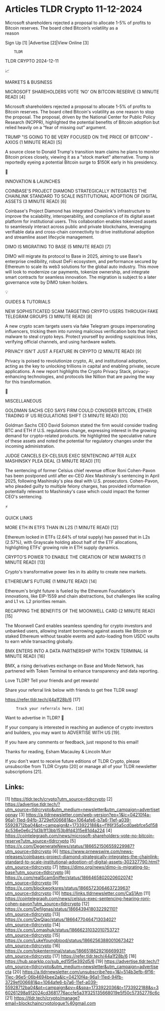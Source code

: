 # Articles TLDR Crypto 11-12-2024

Microsoft shareholders rejected a proposal to allocate 1-5% of profits
to Bitcoin reserves. The board cited Bitcoin’s volatility as a
reason ‌ ‌ ‌ ‌ ‌ ‌ ‌ ‌ ‌ ‌ ‌ ‌ ‌ ‌ ‌ ‌ ‌ ‌ ‌ ‌ ‌ ‌ ‌ ‌ ‌ ‌  ‌ ‌ ‌ ‌ ‌ ‌ ‌ ‌ ‌ ‌ ‌ ‌ ‌ ‌ ‌ ‌ ‌ ‌ ‌ ‌ ‌ ‌ ‌ ‌ ‌ ‌ 


 Sign Up [1] |Advertise [2]|View Online [3] 

		TLDR 

TLDR CRYPTO 2024-12-11

📈 

MARKETS & BUSINESS

 MICROSOFT SHAREHOLDERS VOTE ‘NO' ON BITCOIN RESERVE (3 MINUTE READ)
[4] 

 Microsoft shareholders rejected a proposal to allocate 1-5% of
profits to Bitcoin reserves. The board cited Bitcoin's volatility as
one reason to stop the proposal. The proposal, driven by the National
Center for Public Policy Research (NCPPR), highlighted the potential
benefits of Bitcoin adoption but relied heavily on a “fear of
missing out” argument. 

 TRUMP "IS GOING TO BE VERY FOCUSED ON THE PRICE OF BITCOIN" - AXIOS
(1 MINUTE READ) [5] 

 A source close to Donald Trump's transition team claims he plans to
monitor Bitcoin prices closely, viewing it as a "stock market"
alternative. Trump is reportedly eyeing a potential Bitcoin surge to
$150K early in his presidency. 

🚀 

INNOVATION & LAUNCHES

 COINBASE'S PROJECT DIAMOND STRATEGICALLY INTEGRATES THE CHAINLINK
STANDARD TO SCALE INSTITUTIONAL ADOPTION OF DIGITAL ASSETS (3 MINUTE
READ) [6] 

 Coinbase's Project Diamond has integrated Chainlink's infrastructure
to improve the scalability, interoperability, and compliance of its
digital asset platform for institutional users. This collaboration
enables tokenized assets to seamlessly interact across public and
private blockchains, leveraging verifiable data and cross-chain
connectivity to drive institutional adoption and streamline asset
lifecycle management. 

 DIMO IS MIGRATING TO BASE (5 MINUTE READ) [7] 

 DIMO will migrate its protocol to Base in 2025, aiming to use Base's
enterprise credibility, robust DeFi ecosystem, and performance secured
by Ethereum to scale its web3 solutions for the global auto industry.
This move will look to modernize car payments, tokenize ownership, and
integrate smart contracts for seamless innovation. The migration is
subject to a later governance vote by DIMO token holders. 

💡 

GUIDES & TUTORIALS

 NEW SOPHISTICATED SCAM TARGETING CRYPTO USERS THROUGH FAKE TELEGRAM
GROUPS (3 MINUTE READ) [8] 

 A new crypto scam targets users via fake Telegram groups
impersonating influencers, tricking them into running malicious
verification bots that inject malware to steal crypto keys. Protect
yourself by avoiding suspicious links, verifying official channels,
and using hardware wallets. 

 PRIVACY ISN'T JUST A FEATURE IN CRYPTO (2 MINUTE READ) [9] 

 Privacy is poised to revolutionize crypto, AI, and institutional
adoption, acting as the key to unlocking trillions in capital and
enabling private, secure applications. A new report highlights the
Crypto Privacy Stack, privacy-enhancing technologies, and protocols
like Nillion that are paving the way for this transformation. 

🦄 

MISCELLANEOUS

 GOLDMAN SACHS CEO SAYS FIRM COULD CONSIDER BITCOIN, ETHER TRADING IF
US REGULATIONS SHIFT (3 MINUTE READ) [10] 

 Goldman Sachs CEO David Solomon stated the firm would consider
trading BTC and ETH if U.S. regulations change, expressing interest in
the growing demand for crypto-related products. He highlighted the
speculative nature of these assets and noted the potential for
regulatory changes under the incoming administration. 

 JUDGE CANCELS EX-CELSIUS EXEC SENTENCING AFTER ALEX MASHINSKY PLEA
DEAL (3 MINUTE READ) [11] 

 The sentencing of former Celsius chief revenue officer Roni
Cohen-Pavon has been postponed until after ex-CEO Alex Mashinsky's
sentencing in April 2025, following Mashinsky's plea deal with U.S.
prosecutors. Cohen-Pavon, who pleaded guilty to multiple felony
charges, has provided information potentially relevant to Mashinsky's
case which could impact the former CEO's sentencing. 

⚡ 

QUICK LINKS

 MORE ETH IN ETFS THAN IN L2S (1 MINUTE READ) [12] 

 Ethereum locked in ETFs (2.64% of total supply) has passed that in
L2s (2.57%), with Grayscale holding about half of the ETF allocations,
highlighting ETFs' growing role in ETH supply dynamics. 

 CRYPTO'S POWER TO ENABLE THE CREATION OF NEW MARKETS (1 MINUTE READ)
[13] 

 Crypto's transformative power lies in its ability to create new
markets. 

 ETHEREUM'S FUTURE (1 MINUTE READ) [14] 

 Ethereum's bright future is fueled by the Ethereum Foundation's
innovations, like EIP-1559 and chain abstractions, but challenges like
scaling and L1 vs. L2 priorities remain. 

 RECAPPING THE BENEFITS OF THE MOONWELL CARD (2 MINUTE READ) [15] 

 The Moonwell Card enables seamless spending for crypto investors and
unbanked users, allowing instant borrowing against assets like Bitcoin
or staked Ethereum without taxable events and auto-loading from USDC
vaults to earn while transacting globally. 

 BMX ENTERS INTO A DATA PARTNERSHIP WITH TOKEN TERMINAL (4 MINUTE
READ) [16] 

 BMX, a rising derivatives exchange on Base and Mode Network, has
partnered with Token Terminal to enhance transparency and data
reporting. 

Love TLDR? Tell your friends and get rewards!

 Share your referral link below with friends to get free TLDR swag! 

 https://refer.tldr.tech/44a1f28b/6 [17] 

		 Track your referrals here. [18] 

Want to advertise in TLDR? 📰

 If your company is interested in reaching an audience of crypto
investors and builders, you may want to ADVERTISE WITH US [19]. 

 If you have any comments or feedback, just respond to this email! 

Thanks for reading, 
Esham Macauley & Lincoln Murr 

If you don't want to receive future editions of TLDR Crypto, please
unsubscribe from TLDR Crypto [20] or manage all of your TLDR
newsletter subscriptions [21]. 

 

Links:
------
[1] https://tldr.tech/crypto?utm_source=tldrcrypto
[2] https://advertise.tldr.tech/?utm_source=tldrcrypto&utm_medium=newsletter&utm_campaign=advertisetopnav
[3] https://a.tldrnewsletter.com/web-version?ep=1&lc=04210f4a-96a1-11ed-94fb-3729ef006681&p=1064afe6-b7a6-11ef-a039-55928712ba04&pt=campaign&t=1733922188&s=f1f6f35a5cd0aebfce5d1584c536e0e6c21d3b1f13bb153b8fd4315e81d4a224
[4] https://cointelegraph.com/news/microsoft-shareholders-vote-no-bitcoin-reserve?utm_source=tldrcrypto
[5] https://x.com/DegenerateNews/status/1866521506559229987?utm_source=tldrcrypto
[6] https://www.prnewswire.com/news-releases/coinbases-project-diamond-strategically-integrates-the-chainlink-standard-to-scale-institutional-adoption-of-digital-assets-302327790.html?utm_source=tldrcrypto
[7] https://dimo.org/news/dimo-is-migrating-to-base?utm_source=tldrcrypto
[8] https://x.com/realScamSniffer/status/1866465802020602074?utm_source=tldrcrypto
[9] https://x.com/blockworksres/status/1866572306463723963?utm_source=tldrcrypto
[10] https://links.tldrnewsletter.com/CaS1Am
[11] https://cointelegraph.com/news/celsius-exec-sentencing-hearing-roni-cohen-pavon?utm_source=tldrcrypto
[12] https://x.com/DefiIgnas/status/1866439418032292110?utm_source=tldrcrypto
[13] https://x.com/QwQiao/status/1866477046471303402?utm_source=tldrcrypto
[14] https://x.com/Lomashuk/status/1866623103201075372?utm_source=tldrcrypto
[15] https://x.com/LukeYoungblood/status/1866256388001067342?utm_source=tldrcrypto
[16] https://x.com/tokenterminal/status/1866518629216669931?utm_source=tldrcrypto
[17] https://refer.tldr.tech/44a1f28b/6
[18] https://hub.sparklp.co/sub_ed15f5e392d5/6
[19] https://advertise.tldr.tech/?utm_source=tldrcrypto&utm_medium=newsletter&utm_campaign=advertisecta
[20] https://a.tldrnewsletter.com/unsubscribe?ep=1&l=514b3efb-6f16-11ec-96e5-06b4694bee2a&lc=04210f4a-96a1-11ed-94fb-3729ef006681&p=1064afe6-b7a6-11ef-a039-55928712ba04&pt=campaign&pv=4&spa=1733922036&t=1733922188&s=360261298a912024cd3681776accfe5a31f325135668019e5f50c57352776c6c
[21] https://tldr.tech/crypto/manage?email=blockchaincryptologue%40gmail.com